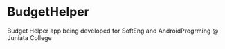 # BudgetHelper
Budget Helper app being developed for SoftEng and AndroidProgrming @ Juniata College
